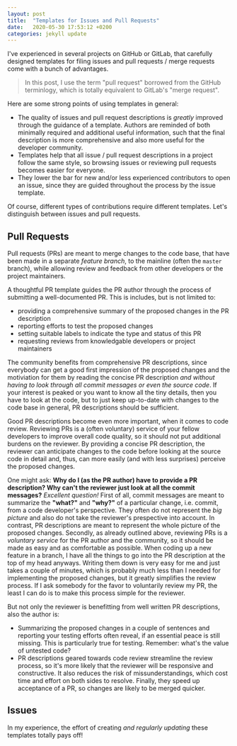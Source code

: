 ```yaml
---
layout: post
title:  "Templates for Issues and Pull Requests"
date:   2020-05-30 17:53:12 +0200
categories: jekyll update
---
```


I've experienced in several projects on GitHub or GitLab,
that carefully designed templates for filing issues and pull requests / merge requests
come with a bunch of advantages.

> In this post, I use the term "pull request" borrowed from the GitHub terminlogy,
which is totally equivalent to GitLab's "merge request".

Here are some strong points of using templates in general:

- The quality of issues and pull request descriptions is _greatly_ improved through the guidance of a template.
Authors are reminded of both minimally required and additional useful information,
such that the final description is more comprehensive and also more useful for the developer community.
- Templates help that all issue / pull request descriptions in a project follow the same style,
so browsing issues or reviewing pull requests becomes easier for everyone.
- They lower the bar for new and/or less experienced contributors to open an issue,
since they are guided throughout the process by the issue template.

Of course, different types of contributions require different templates.
Let's distinguish between issues and pull requests.

## Pull Requests

Pull requests (PRs) are meant to merge changes to the code base,
that have been made in a separate _feature branch_,
to the mainline (often the `master` branch),
while allowing review and feedback from other developers or the project maintainers.

A thoughtful PR template guides the PR author through the process of submitting a well-documented PR.
This is includes, but is not limited to:

- providing a comprehensive summary of the proposed changes in the PR description
- reporting efforts to test the proposed changes
- setting suitable labels to indicate the type and status of this PR
- requesting reviews from knowledgable developers or project maintainers

The community benefits from comprehensive PR descriptions,
since everybody can get a good first impression of the proposed changes and the motiviation for them
by reading the concise PR description
*and without having to look through all commit messages or even the source code*.
If your interest is peaked or you want to know all the tiny details, then you have to look at the code,
but to just keep up-to-date with changes to the code base in general,
PR descriptions should be sufficient.

Good PR descriptions become even more important, when it comes to code review.
Reviewing PRs is a (often voluntary) service of your fellow developers to improve overall code quality,
so it should not put additional burdens on the reviewer.
By providing a concise PR description,
the reviewer can anticipate changes to the code before looking at the source code in detail
and, thus, can more easily (and with less surprises) perceive the proposed changes.

One might ask:
**Why do I (as the PR author) have to provide a PR description?
Why can't the reviewer just look at all the commit messages?**
_Excellent question!_
First of all, commit messages are meant to summarize the **"what?"** and **"why?"** of a particular change, i.e. commit,
from a code developer's perspective.
They often do not represent the _big picture_ and also do not take the reviewer's prespective into account.
In contrast, PR descriptions are meant to represent the whole picture of the proposed changes.
Secondly, as already outlined above,
reviewing PRs is a _voluntary service_ for the PR author and the community,
so it should be made as easy and as comfortable as possible.
When coding up a new feature in a branch,
I have all the things to go into the PR description at the top of my head anyways.
Writing them down is very easy for me and just takes a couple of minutes,
which is probably much less than I needed for implementing the proposed changes,
but it greatly simplifies the review process.
If I ask somebody for the favor to voluntarily review my PR,
the least I can do is to make this process simple for the reviewer.

But not only the reviewer is benefitting from well written PR descriptions, also the author is:

- Summarizing the proposed changes in a couple of sentences and reporting your testing efforts often reveal,
if an essential peace is still missing.
This is particularly true for testing. Remember: what's the value of untested code?
- PR descriptions geared towards code review streamline the review process,
so it's more likely that the reviewer will be responsive and constructive.
It also reduces the risk of missunderstandings, which cost time and effort on both sides to resolve.
Finally, they speed up acceptance of a PR, so changes are likely to be merged quicker.

## Issues

In my experience, the effort of creating *and regularly updating* these templates totally pays off!


